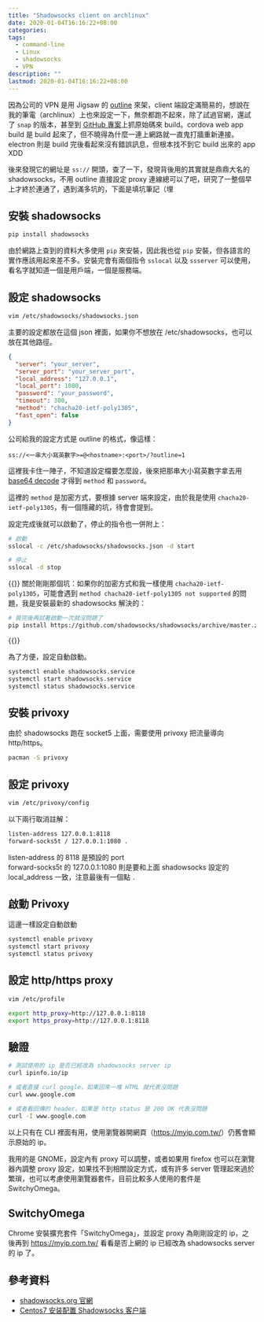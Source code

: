 ```yaml
---
title: "Shadowsocks client on archlinux"
date: 2020-01-04T16:16:22+08:00
categories:
tags:
  - command-line
  - Linux
  - shadowsocks
  - VPN
description: ""
lastmod: 2020-01-04T16:16:22+08:00
---
```


因為公司的 VPN 是用 Jigsaw 的 [outline](https://getoutline.org) 來架，client 端設定滿簡易的，想說在我的筆電（archlinux）上也來設定一下，無奈都跑不起來，除了試過官網，還試了 `snap` 的版本，甚至到 [GitHub 專案](https://github.com/Jigsaw-Code/outline-client)上抓原始碼來 build。cordova web app build 是 build 起來了，但不曉得為什麼一連上網路就一直鬼打牆重新連接。electron 則是 build 完後看起來沒有錯誤訊息，但根本找不到它 build 出來的 app XDD

後來發現它的網址是 `ss://` 開頭，查了一下，發現背後用的其實就是鼎鼎大名的 shadowsocks，不用 outline 直接設定 proxy 連線總可以了吧，研究了一整個早上才終於連通了，遇到滿多坑的，下面是填坑筆記（埋


## 安裝 shadowsocks

```python
pip install shadowsocks
```

由於網路上查到的資料大多使用 `pip` 來安裝，因此我也從 `pip` 安裝，但各語言的實作應該用起來差不多。安裝完會有兩個指令 `sslocal` 以及 `ssserver` 可以使用，看名字就知道一個是用戶端，一個是服務端。


## 設定 shadowsocks

```sh
vim /etc/shadowsocks/shadowsocks.json
```

主要的設定都放在這個 json 裡面，如果你不想放在 /etc/shadowsocks，也可以放在其他路徑。

```json
{
  "server": "your_server",
  "server_port": "your_server_port",
  "local_address": "127.0.0.1",
  "local_port": 1080,
  "password": "your_password",
  "timeout": 300,
  "method": "chacha20-ietf-poly1305",
  "fast_open": false
}
```

公司給我的設定方式是 outline 的格式，像這樣：

```
ss://<一串大小寫英數字>=@<hostname>:<port>/?outline=1
```

這裡我卡住一陣子，不知道設定檔要怎麼設，後來把那串大小寫英數字拿去用 [base64 decode](https://blog.rex-tsou.com/2019/12/tips-base64-encode-decode/) 才得到 `method` 和 `password`。

這裡的 `method` 是加密方式，要根據 server 端來設定，由於我是使用 `chacha20-ietf-poly1305`，有一個隱藏的坑，待會會提到。

設定完成後就可以啟動了，停止的指令也一併附上：

```sh
# 啟動
sslocal -c /etc/shadowsocks/shadowsocks.json -d start

# 停止
sslocal -d stop
```

{{<note>}}
關於剛剛那個坑：如果你的加密方式和我一樣使用 `chacha20-ietf-poly1305`，可能會遇到 `method chacha20-ietf-poly1305 not supported` 的問題，我是安裝最新的 shadowsocks 解決的：

```sh
# 裝完後再試著啟動一次就沒問題了
pip install https://github.com/shadowsocks/shadowsocks/archive/master.zip
```
{{</note>}}


為了方便，設定自動啟動。

```sh
systemctl enable shadowsocks.service
systemctl start shadowsocks.service
systemctl status shadowsocks.service
```


## 安裝 privoxy

由於 shadowsocks 跑在 socket5 上面，需要使用 privoxy 把流量導向 http/https。

```sh
pacman -S privoxy
```


## 設定 privoxy

```sh
vim /etc/privoxy/config
```

以下兩行取消註解：

```sh
listen-address 127.0.0.1:8118 
forward-socks5t / 127.0.0.1:1080 . 
```

listen-address 的 8118 是預設的 port  
forward-socks5t 的 127.0.0.1:1080 則是要和上面 shadowsocks 設定的 local_address 一致，注意最後有一個點 `.`


## 啟動 Privoxy

這邊一樣設定自動啟動

```sh
systemctl enable privoxy
systemctl start privoxy
systemctl status privoxy
```


## 設定 http/https proxy

```sh
vim /etc/profile
```

```sh
export http_proxy=http://127.0.0.1:8118
export https_proxy=http://127.0.0.1:8118
```


## 驗證

```sh
# 測試使用的 ip 是否已經改為 shadowsocks server ip
curl ipinfo.io/ip

# 或者直接 curl google，如果回來一堆 HTML 就代表沒問題
curl www.google.com

# 或者看回傳的 header，如果是 http status 是 200 OK 代表沒問題
curl -I www.google.com
```

以上只有在 CLI 裡面有用，使用瀏覽器開網頁（<https://myip.com.tw/>）仍舊會顯示原始的 ip。

我用的是 GNOME，設定內有 proxy 可以調整，或者如果用 firefox 也可以在瀏覽器內調整 proxy 設定，如果找不到相關設定方式，或有許多 server 管理起來過於繁瑣，也可以考慮使用瀏覽器套件，目前比較多人使用的套件是 SwitchyOmega。



## SwitchyOmega

Chrome 安裝擴充套件「SwitchyOmega」，並設定 proxy 為剛剛設定的 ip，之後再到 <https://myip.com.tw/> 看看是否上網的 ip 已經改為 shadowsocks server 的 ip 了。


## 參考資料

- [shadowsocks.org 官網](https://shadowsocks.org/en/index.html)
- [Centos7 安装配置 Shadowsocks 客户端](https://dylanyang.top/post/2019/05/15/centos7%E5%AE%89%E8%A3%85%E9%85%8D%E7%BD%AEshadowsocks%E5%AE%A2%E6%88%B7%E7%AB%AF/)
